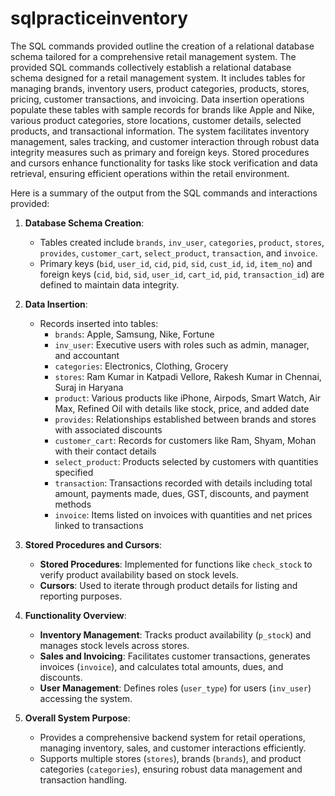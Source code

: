 # sqlpracticeinventory
The SQL commands provided outline the creation of a relational database schema tailored for a comprehensive retail management system. 
The provided SQL commands collectively establish a relational database schema designed for a retail management system. It includes tables for managing brands, inventory users, product categories, products, stores, pricing, customer transactions, and invoicing. Data insertion operations populate these tables with sample records for brands like Apple and Nike, various product categories, store locations, customer details, selected products, and transactional information. The system facilitates inventory management, sales tracking, and customer interaction through robust data integrity measures such as primary and foreign keys. Stored procedures and cursors enhance functionality for tasks like stock verification and data retrieval, ensuring efficient operations within the retail environment.

Here is a summary of the output from the SQL commands and interactions provided:

1. **Database Schema Creation**:
   - Tables created include `brands`, `inv_user`, `categories`, `product`, `stores`, `provides`, `customer_cart`, `select_product`, `transaction`, and `invoice`.
   - Primary keys (`bid`, `user_id`, `cid`, `pid`, `sid`, `cust_id`, `id`, `item_no`) and foreign keys (`cid`, `bid`, `sid`, `user_id`, `cart_id`, `pid`, `transaction_id`) are defined to maintain data integrity.

2. **Data Insertion**:
   - Records inserted into tables:
     - `brands`: Apple, Samsung, Nike, Fortune
     - `inv_user`: Executive users with roles such as admin, manager, and accountant
     - `categories`: Electronics, Clothing, Grocery
     - `stores`: Ram Kumar in Katpadi Vellore, Rakesh Kumar in Chennai, Suraj in Haryana
     - `product`: Various products like iPhone, Airpods, Smart Watch, Air Max, Refined Oil with details like stock, price, and added date
     - `provides`: Relationships established between brands and stores with associated discounts
     - `customer_cart`: Records for customers like Ram, Shyam, Mohan with their contact details
     - `select_product`: Products selected by customers with quantities specified
     - `transaction`: Transactions recorded with details including total amount, payments made, dues, GST, discounts, and payment methods
     - `invoice`: Items listed on invoices with quantities and net prices linked to transactions

3. **Stored Procedures and Cursors**:
   - **Stored Procedures**: Implemented for functions like `check_stock` to verify product availability based on stock levels.
   - **Cursors**: Used to iterate through product details for listing and reporting purposes.

4. **Functionality Overview**:
   - **Inventory Management**: Tracks product availability (`p_stock`) and manages stock levels across stores.
   - **Sales and Invoicing**: Facilitates customer transactions, generates invoices (`invoice`), and calculates total amounts, dues, and discounts.
   - **User Management**: Defines roles (`user_type`) for users (`inv_user`) accessing the system.

5. **Overall System Purpose**:
   - Provides a comprehensive backend system for retail operations, managing inventory, sales, and customer interactions efficiently.
   - Supports multiple stores (`stores`), brands (`brands`), and product categories (`categories`), ensuring robust data management and transaction handling.

